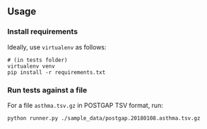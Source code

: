 ## Usage

### Install requirements
Ideally, use `virtualenv` as follows:
```
# (in tests folder)
virtualenv venv
pip install -r requirements.txt
```

### Run tests against a file
For a file `asthma.tsv.gz` in POSTGAP TSV format, run:
```
python runner.py ./sample_data/postgap.20180108.asthma.tsv.gz
```
